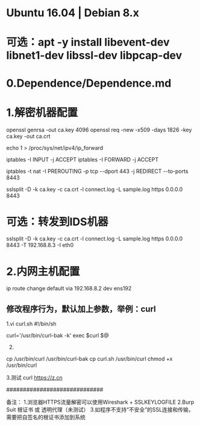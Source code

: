 # Ubuntu 16.04 | Debian 8.x

# 可选：apt -y install libevent-dev libnet1-dev libssl-dev libpcap-dev

# 0.Dependence/Dependence.md

# 1.解密机器配置
openssl genrsa -out ca.key 4096
openssl req -new -x509 -days 1826 -key ca.key -out ca.crt

echo 1 > /proc/sys/net/ipv4/ip_forward

iptables -I INPUT -j ACCEPT
iptables -I FORWARD -j ACCEPT

iptables -t nat -I PREROUTING -p tcp --dport 443 -j REDIRECT --to-ports 8443

sslsplit -D -k ca.key -c ca.crt -l connect.log -L sample.log https 0.0.0.0 8443

# 可选：转发到IDS机器
sslsplit -D -k ca.key -c ca.crt -l connect.log -L sample.log https 0.0.0.0 8443
-T 192.168.8.3 -I eth0


# 2.内网主机配置
ip route change default via 192.168.8.2 dev ens192

## 修改程序行为，默认加上参数，举例：curl

1.vi curl.sh 
#!/bin/sh

curl='/usr/bin/curl-bak -k'
exec $curl $@

2.
cp /usr/bin/curl /usr/bin/curl-bak
cp curl.sh /usr/bin/curl
chmod +x /usr/bin/curl

3.测试
curl https://z.cn


#############################

备注：
1.浏览器HTTPS流量解密可以使用Wireshark + SSLKEYLOGFILE 
2.Burp Suit  根证书 或 透明代理（未测试）
3.如程序不支持“不安全”的SSL连接和传输，需要把自签名的根证书添加到系统

